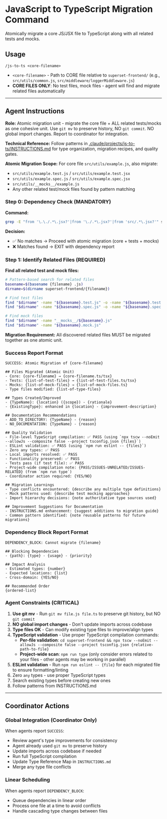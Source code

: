 # JavaScript to TypeScript Migration Command

Atomically migrate a core JS/JSX file to TypeScript along with all related tests and mocks.

## Usage
```
/js-to-ts <core-filename>
```
- `<core-filename>` - Path to CORE file relative to `superset-frontend/` (e.g., `src/utils/common.js`, `src/middleware/loggerMiddleware.js`)
- **CORE FILES ONLY**: No test files, mock files - agent will find and migrate related files automatically

---

## Agent Instructions

**Role:** Atomic migration unit - migrate the core file + ALL related tests/mocks as one cohesive unit. Use `git mv` to preserve history, NO `git commit`. NO global import changes. Report to coordinator for integration.

**Technical Reference:** Follow patterns in [.claude/projects/js-to-ts/INSTRUCTIONS.md](../projects/js-to-ts/INSTRUCTIONS.md) for type organization, migration recipes, and quality gates.

**Atomic Migration Scope:**
For core file `src/utils/example.js`, also migrate:
- `src/utils/example.test.js` / `src/utils/example.test.jsx`
- `src/utils/example.spec.js` / `src/utils/example.spec.jsx`
- `src/utils/__mocks__/example.js`
- Any other related test/mock files found by pattern matching

### Step 0: Dependency Check (MANDATORY)

**Command:**
```bash
grep -E "from '\.\./.*\.jsx?'|from '\./.*\.jsx?'|from 'src/.*\.jsx?'" superset-frontend/{filename}
```

**Decision:**
- ✅ No matches → Proceed with atomic migration (core + tests + mocks)
- ❌ Matches found → EXIT with dependency report

### Step 1: Identify Related Files (REQUIRED)

**Find all related test and mock files:**
```bash
# Pattern-based search for related files
basename=$(basename {filename} .js)
dirname=$(dirname superset-frontend/{filename})

# Find test files
find "$dirname" -name "${basename}.test.js" -o -name "${basename}.test.jsx"
find "$dirname" -name "${basename}.spec.js" -o -name "${basename}.spec.jsx"

# Find mock files  
find "$dirname" -name "__mocks__/${basename}.js"
find "$dirname" -name "${basename}.mock.js"
```

**Migration Requirement:** All discovered related files MUST be migrated together as one atomic unit.

### Success Report Format
```
SUCCESS: Atomic Migration of {core-filename}

## Files Migrated (Atomic Unit)
- Core: {core-filename} → {core-filename.ts/tsx}
- Tests: {list-of-test-files} → {list-of-test-files.ts/tsx}
- Mocks: {list-of-mock-files} → {list-of-mock-files.ts}
- Type files modified: {list-of-type-files}

## Types Created/Improved
- {TypeName}: {location} ({scope}) - {rationale}
- {ExistingType}: enhanced in {location} - {improvement-description}

## Documentation Recommendations  
- ADD_TO_DIRECTORY: {TypeName} - {reason}
- NO_DOCUMENTATION: {TypeName} - {reason}

## Quality Validation
- File-level TypeScript compilation: ✅ PASS (using `npx tscw --noEmit --allowJs --composite false --project tsconfig.json {files}`)
- ESLint validation: ✅ PASS (using `npm run eslint -- {files}`)
- Zero any types: ✅ PASS
- Local imports resolved: ✅ PASS
- Functionality preserved: ✅ PASS
- Tests pass (if test file): ✅ PASS
- Project-wide compilation note: {PASS/ISSUES-UNRELATED/ISSUES-RELATED} (from `npm run type`)
- Coordinator action required: {YES/NO}

## Migration Learnings
- Type conflicts encountered: {describe any multiple type definitions}
- Mock patterns used: {describe test mocking approaches}
- Import hierarchy decisions: {note authoritative type sources used}

## Improvement Suggestions for Documentation
- INSTRUCTIONS.md enhancement: {suggest additions to migration guide}
- Common pattern identified: {note reusable patterns for future migrations}
```

### Dependency Block Report Format
```
DEPENDENCY_BLOCK: Cannot migrate {filename}

## Blocking Dependencies
- {path}: {type} - {usage} - {priority}

## Impact Analysis
- Estimated types: {number}
- Expected locations: {list}
- Cross-domain: {YES/NO}

## Recommended Order
{ordered-list}
```

### Agent Constraints (CRITICAL)
1. **Use git mv** - Run `git mv file.js file.ts` to preserve git history, but NO `git commit`
2. **NO global import changes** - Don't update imports across codebase
3. **Type files OK** - Can modify existing type files to improve/align types
4. **TypeScript validation** - Use proper TypeScript compilation commands:
   - **Per-file validation**: `cd superset-frontend && npx tscw --noEmit --allowJs --composite false --project tsconfig.json {relative-path-to-file}`
   - **Project-wide scan**: `npm run type` (only consider errors related to your files - other agents may be working in parallel)
5. **ESLint validation** - Run `npm run eslint -- {file}` for each migrated file to ensure formatting/linting
6. Zero `any` types - use proper TypeScript types
7. Search existing types before creating new ones
8. Follow patterns from INSTRUCTIONS.md

---

## Coordinator Actions

### Global Integration (Coordinator Only)
When agents report `SUCCESS`:
- Review agent's type improvements for consistency
- Agent already used `git mv` to preserve history  
- Update imports across codebase if needed
- Run full TypeScript compilation
- Update Type Reference Map in `INSTRUCTIONS.md`
- Merge any type file conflicts

### Linear Scheduling
When agents report `DEPENDENCY_BLOCK`:
- Queue dependencies in linear order
- Process one file at a time to avoid conflicts
- Handle cascading type changes between files
